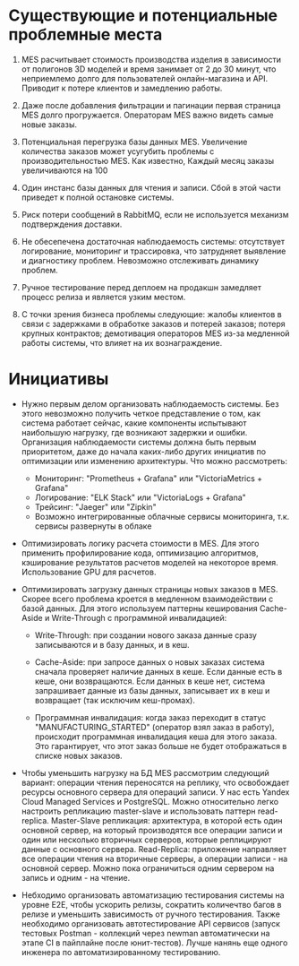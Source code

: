 # Существующие и потенциальные проблемные места


1. MES расчитывает стоимость производства изделия в зависимости от полигонов 3D моделей и время занимает от 2 до 30 минут, что неприемлемо долго для пользователей онлайн-магазина и API. Приводит к потере клиентов и замедлению работы. 

2. Даже после добавления фильтрации и пагинации первая страница MES долго прогружается. Операторам MES важно видеть самые новые заказы. 

3. Потенциальная перегрузка базы данных MES. Увеличение количества заказов может усугубить проблемы с производительностью MES. Как известно, Каждый месяц заказы увеличиваются на 100

4. Один инстанс базы данных для чтения и записи. Сбой в этой части приведет к полной остановке системы. 

5. Риск потери сообщений в RabbitMQ, если не используется механизм подтверждения доставки. 

6. Не обесепечена достаточная наблюдаемость системы: отсутствует логирование, мониторинг и трассировка, что затрудняет выявление и диагностику проблем. Невозможно отслеживать динамику проблем.

7. Ручное тестирование перед деплоем на продакшн замедляет процесс релиза и является узким местом.

8. С точки зрения бизнеса проблемы следующие: жалобы клиентов в связи с задержками в обработке заказов и потерей заказов; потеря крупных контрактов; демотивация операторов MES из-за медленной работы системы, что влияет на их вознаграждение.


# Инициативы


- Нужно первым делом организовать наблюдаемость системы. Без этого невозможно получить четкое представление о том, как система работает сейчас, какие компоненты испытывают наибольшую нагрузку, где возникают задержки и ошибки. Организация наблюдаемости системы должна быть первым приоритетом, даже до начала каких-либо других инициатив по оптимизации или изменению архитектуры. Что можно рассмотреть:
	- Мониторинг: "Prometheus + Grafana" или "VictoriaMetrics + Grafana"
	- Логирование: "ELK Stack" или "VictoriaLogs + Grafana"
	- Трейсинг: "Jaeger" или "Zipkin"
	- Возможно интегрированные облачные сервисы мониторинга, т.к. сервисы развернуты в облаке

- Оптимизировать логику расчета стоимости в MES. Для этого применить профилирование кода, оптимизацию алгоритмов, кэширование результатов расчетов моделей на некоторое время. Использование GPU для расчетов. 

- Оптимизировать загрузку данных страницы новых заказов в MES. Скорее всего проблема кроется в медленном взаимодействии с базой данных. Для этого используем паттерны кеширования Cache-Aside и Write-Through с программной инвалидацией:
 
	- Write-Through: при создании нового заказа данные сразу записываются и в базу данных, и в кеш. 
	
	- Cache-Aside: при запросе данных о новых заказах система сначала проверяет наличие данных в кеше. Если данные есть в кеше, они возвращаются. Если данных в кеше нет, система запрашивает данные из базы данных, записывает их в кеш и возвращает (так исключим кеш-промах). 
  
	- Программная инвалидация: когда заказ переходит в статус "MANUFACTURING_STARTED" (оператор взял заказ в работу), происходит программная инвалидация кеша для этого заказа. Это гарантирует, что этот заказ больше не будет отображаться в списке новых заказов.  

- Чтобы уменьшить нагрузку на БД MES рассмотрим следующий вариант: операции чтения переносятся на реплику, что освобождает ресурсы основного сервера для операций записи. У нас есть Yandex Cloud Managed Services и PostgreSQL. Можно относительно легко настроить репликацию master-slave и использовать паттерн read-replica. Master-Slave репликация: архитектура, в которой есть один основной сервер, на который производятся все операции записи и один или несколько вторичных серверов, которые реплицируют данные с основного сервера. Read-Replica: приложение направляет все операции чтения на вторичные серверы, а операции записи - на основной сервер. Можно пока ограничиться одним сервером на запись и одним - на чтение. 

- Небходимо организовать автоматизацию тестирования системы на уровне E2E, чтобы ускорить релизы, сократить количечтво багов в релизе и уменьшить зависимость от ручного тестирования. Также необходимо организовать автотестирование API сервисов (запуск тестовых Postman - коллекций через newman автоматически на этапе CI в пайплайне после юнит-тестов). Лучше нанянь еще одного инженера по автоматизированному тестированию. 










